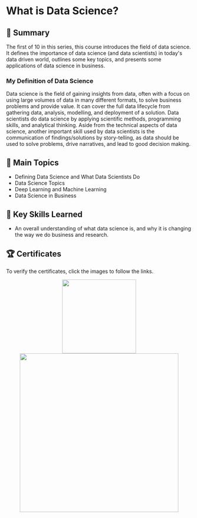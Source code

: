 # What is Data Science?

## 📄 Summary 
The first of 10 in this series, this course introduces the field of data science. It defines the importance of data science (and data scientists) in today's data driven world, outlines some key topics, and presents some applications of data science in business. 

### My Definition of Data Science
Data science is the field of gaining insights from data, often with a focus on using large volumes of data in many different formats, to solve business problems and provide value. It can cover the full data lifecycle from gathering data, analysis, modelling, and deployment of a solution. Data scientists do data science by applying scientific methods, programming skills, and analytical thinking. Aside from the technical aspects of data science, another important skill used by data scientists is the communication of findings/solutions by story-telling, as data should be used to solve problems, drive narratives, and lead to good decision making.

## 📑 Main Topics 
- Defining Data Science and What Data Scientists Do
- Data Science Topics
- Deep Learning and Machine Learning
- Data Science in Business

## 🔑 Key Skills Learned 
- An overall understanding of what data science is, and why it is changing the way we do business and research.

## 🏆 Certificates 
To verify the certificates, click the images to follow the links.

<p align="middle">
  <a href="https://coursera.org/verify/DJKB43ZN844D"><img src="" height="200"></a>
  <a href="https://www.credly.com/badges/57990c38-1736-4583-8b79-6f90ea89f6ae/public_url"><img src="https://user-images.githubusercontent.com/84391594/152700877-0ff69fb5-e8bd-4d45-a743-b74e0d3bdd71.png" height="430"></a>
</p>
